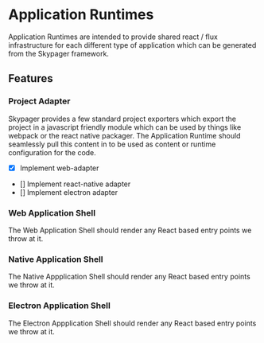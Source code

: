 # Application Runtimes

Application Runtimes are intended to provide shared react / flux infrastructure for each different type of 
application which can be generated from the Skypager framework.

## Features

### Project Adapter

Skypager provides a few standard project exporters which export the project in a javascript friendly module
which can be used by things like webpack or the react native packager.  The Application Runtime should seamlessly
pull this content in to be used as content or runtime configuration for the code.

- [x] Implement web-adapter
- [] Implement react-native adapter
- [] Implement electron adapter

### Web Application Shell

The Web Application Shell should render any React based entry points we throw at it.

### Native Application Shell

The Native Appplication Shell should render any React based entry points we throw at it. 

### Electron Application Shell

The Electron Appplication Shell should render any React based entry points we throw at it. 

